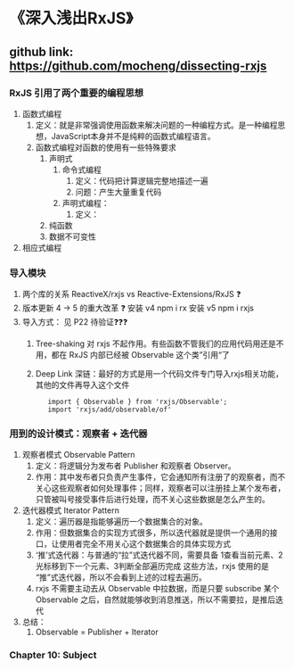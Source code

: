 # 《深入浅出RxJS》

## github link: <https://github.com/mocheng/dissecting-rxjs>

### RxJS 引用了两个重要的编程思想

1. 函数式编程
   1. 定义：就是非常强调使用函数来解决问题的一种编程方式。是一种编程思想，JavaScript本身并不是纯粹的函数式编程语言。
   2. 函数式编程对函数的使用有一些特殊要求
      1. 声明式
         1. 命令式编程
            1. 定义：代码把计算逻辑完整地描述一遍
            2. 问题：产生大量重复代码
         2. 声明式编程：
            1. 定义：
      2. 纯函数
      3. 数据不可变性
2. 相应式编程

### 导入模块

1. 两个库的关系 ReactiveX/rxjs vs Reactive-Extensions/RxJS ❓
2. 版本更新 4 -> 5 的重大改革 ❓ 安装 v4 npm i rx 安装 v5 npm i rxjs
3. 导入方式： 见 P22 待验证❓❓❓
   1. Tree-shaking 对 rxjs 不起作用。有些函数不管我们的应用代码用还是不用，都在 RxJS 内部已经被 Observable 这个类”引用“了
   2. Deep Link 深链：最好的方式是用一个代码文件专门导入rxjs相关功能，其他的文件再导入这个文件

      ```code
         import { Observable } from 'rxjs/Observable';
         import 'rxjs/add/observable/of'
      ```

### 用到的设计模式：观察者 + 迭代器

1. 观察者模式 Observable Pattern
   1. 定义：将逻辑分为发布者 Publisher 和观察者 Observer。
   2. 作用：其中发布者只负责产生事件，它会通知所有注册了的观察者，而不关心这些观察者如何处理事件；同样，观察者可以注册挂上某个发布者，只管被叫号接受事件后进行处理，而不关心这些数据是怎么产生的。
2. 迭代器模式 Iterator Pattern
   1. 定义：遍历器是指能够遍历一个数据集合的对象。
   2. 作用：但数据集合的实现方式很多，所以迭代器就是提供一个通用的接口，让使用者完全不用关心这个数据集合的具体实现方式
   3. ‘推’式迭代器：与普通的“拉”式迭代器不同，需要具备 1查看当前元素、2光标移到下一个元素、3判断全部遍历完成 这些方法，rxjs 使用的是 “推”式迭代器，所以不会看到上述的过程去遍历。
   4. rxjs 不需要主动去从 Observable 中拉数据，而是只要 subscribe 某个 Observable 之后，自然就能够收到消息推送，所以不需要拉，是推后迭代
3. 总结：
   1. Observable = Publisher + Iterator


### Chapter 10: Subject 